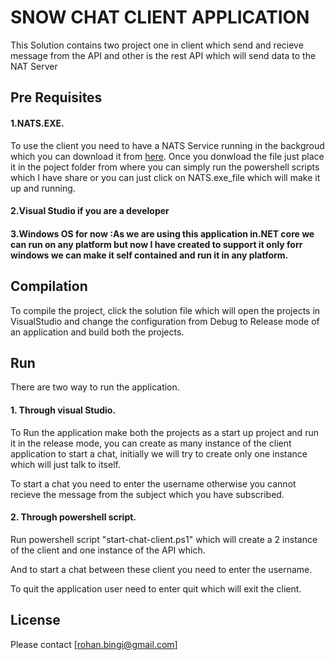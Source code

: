 # SNOW CHAT CLIENT APPLICATION

This Solution contains two project one in client which send and recieve message from the API and other is the rest API which will send data to the NAT Server 


## Pre Requisites

####  1.NATS.EXE.

To use the client you need to have a NATS Service running in the backgroud which you can download it from [here](https://nats.io/download/). Once you donwload the file just place it in the poject folder from where you can simply  run the powershell scripts which I have share or you can just click on NATS.exe_file which will make it up and running.

####  2.Visual Studio if you are a developer 

####  3.Windows OS for now :As we are using this application in.NET core we can run on any platform but now I have created to support it only forr windows we can make it self contained and run it in any platform.

## Compilation

To compile the project, click the solution file which will open the projects in VisualStudio  and change the configuration from Debug to Release mode of an application and build both the projects.

## Run

There are two way to run the application.

  #### 1. Through visual Studio.

To Run the application make both the projects as a start up project and run it in the release mode, you can create as many instance of the client application to start a chat, initially we will try to create only one instance which will just talk to itself.

To start a chat you need to enter the username otherwise you cannot recieve the message from the subject which you have subscribed.

  #### 2. Through powershell script.

Run powershell script "start-chat-client.ps1" which will create a 2 instance of the client and one instance of the API which.

And to start a chat between these client you need to enter the username.

To quit the application user need to enter quit  which will exit the client.

## License

Please contact [rohan.bingi@gmail.com]
